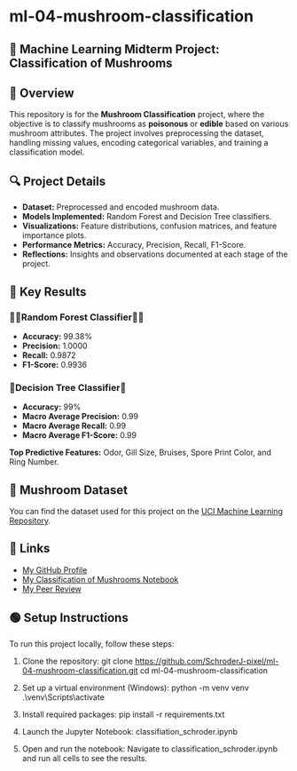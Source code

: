 # ml-04-mushroom-classification
## 🍄 Machine Learning Midterm Project: Classification of Mushrooms 

## 📝 Overview
This repository is for the **Mushroom Classification** project, where the objective is to classify mushrooms as **poisonous** or **edible** based on various mushroom attributes. The project involves preprocessing the dataset, handling missing values, encoding categorical variables, and training a classification model.

## 🔍 Project Details
- **Dataset:** Preprocessed and encoded mushroom data.
- **Models Implemented:** Random Forest and Decision Tree classifiers.
- **Visualizations:** Feature distributions, confusion matrices, and feature importance plots.
- **Performance Metrics:** Accuracy, Precision, Recall, F1-Score.
- **Reflections:** Insights and observations documented at each stage of the project.​

## 🚀 Key Results
### 🌲🌳​​Random Forest Classifier​🌳🌲

- **Accuracy:** 99.38%
- **Precision:** 1.0000
- **Recall:** 0.9872
- **F1-Score:** 0.9936

### 🌳Decision Tree Classifier🌳

- **Accuracy:** 99%
- **Macro Average Precision:** 0.99
- **Macro Average Recall:** 0.99
- **Macro Average F1-Score:** 0.99

**Top Predictive Features:** Odor, Gill Size, Bruises, Spore Print Color, and Ring Number.

## 📁 Mushroom Dataset
You can find the dataset used for this project on the [UCI Machine Learning Repository](https://archive.ics.uci.edu/dataset/73/mushroom).

## 🔗 Links
- [My GitHub Profile](https://github.com/SchroderJ-pixel)
- [My Classification of Mushrooms Notebook](https://github.com/SchroderJ-pixel/ml-04-mushroom-classification/blob/main/classifiation_schroder.ipynb)
- [My Peer Review](https://github.com/SchroderJ-pixel/ml-04-mushroom-classification/blob/main/peer_review.md)

## 🟢 Setup Instructions
To run this project locally, follow these steps:
1. Clone the repository: 
git clone https://github.com/SchroderJ-pixel/ml-04-mushroom-classification.git
cd ml-04-mushroom-classification

2. Set up a virtual environment (Windows):
python -m venv venv
.\venv\Scripts\activate

3. Install required packages:
pip install -r requirements.txt

4. Launch the Jupyter Notebook:
classifiation_schroder.ipynb

5. Open and run the notebook: Navigate to classification_schroder.ipynb and run all cells to see the results.

